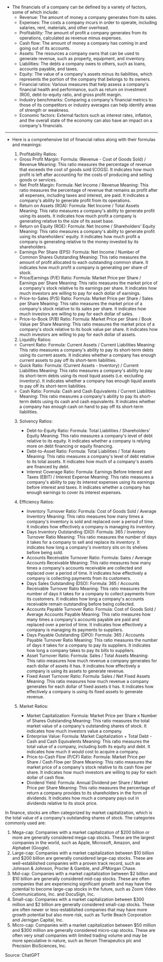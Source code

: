 - The financials of a company can be defined by a variety of factors, some of which include:
  - Revenue: The amount of money a company generates from its sales.
  - Expenses: The costs a company incurs in order to operate, including salaries, rent, materials, and other overhead.
  - Profitability: The amount of profit a company generates from its operations, calculated as revenue minus expenses. 
  - Cash flow: The amount of money a company has coming in and going out of its accounts. 
  - Assets: The resources a company owns that can be used to generate revenue, such as property, equipment, and inventory. 
  - Liabilities: The debts a company owes to others, such as loans, accounts payable, and taxes. 
  - Equity: The value of a company's assets minus its liabilities, which represents the portion of the company that belongs to its owners. 
  - Financial ratios: Various measures that help assess a company's financial health and performance, such as return on investment (ROI), debt-to-equity ratio, and gross profit margin. 
  - Industry benchmarks: Comparing a company's financial metrics to those of its competitors or industry averages can help identify areas of strength or weakness.
  - Economic factors: External factors such as interest rates, inflation, and the overall state of the economy can also have an impact on a company's financials.
----------------------------------------------------------------------------------------------------------------------------------------------
- Here is a comprehensive list of financial ratios along with their formulas and meanings:
  1. Profitability Ratios:
    - Gross Profit Margin:
    Formula: (Revenue - Cost of Goods Sold) / Revenue
    Meaning: This ratio measures the percentage of revenue that exceeds the cost of goods sold (COGS). It indicates how much profit is left after accounting for the costs of producing and selling goods or services.
    - Net Profit Margin:
    Formula: Net Income / Revenue
    Meaning: This ratio measures the percentage of revenue that remains as profit after all expenses, including taxes and interest, are paid. It indicates a company's ability to generate profit from its operations.
    - Return on Assets (ROA):
    Formula: Net Income / Total Assets
    Meaning: This ratio measures a company's ability to generate profit using its assets. It indicates how much profit a company is generating relative to the size of its asset base.
    - Return on Equity (ROE):
    Formula: Net Income / Shareholders' Equity
    Meaning: This ratio measures a company's ability to generate profit using its shareholders' equity. It indicates how much profit a company is generating relative to the money invested by its shareholders.
    - Earnings Per Share (EPS):
    Formula: Net Income / Number of Common Shares Outstanding
    Meaning: This ratio measures the amount of profit allocated to each outstanding common share. It indicates how much profit a company is generating per share of stock.
    - Price/Earnings (P/E) Ratio:
    Formula: Market Price per Share / Earnings per Share
    Meaning: This ratio measures the market price of a company's stock relative to its earnings per share. It indicates how much investors are willing to pay for each dollar of earnings.
    - Price-to-Sales (P/S) Ratio:
    Formula: Market Price per Share / Sales per Share
    Meaning: This ratio measures the market price of a company's stock relative to its sales per share. It indicates how much investors are willing to pay for each dollar of sales.
    - Price-to-Book (P/B) Ratio:
    Formula: Market Price per Share / Book Value per Share
    Meaning: This ratio measures the market price of a company's stock relative to its book value per share. It indicates how much investors are willing to pay for each dollar of assets.
  2. Liquidity Ratios:
  - Current Ratio:
  Formula: Current Assets / Current Liabilities
  Meaning: This ratio measures a company's ability to pay its short-term debts using its current assets. It indicates whether a company has enough current assets to pay off its short-term liabilities.
  - Quick Ratio:
  Formula: (Current Assets - Inventory) / Current Liabilities
  Meaning: This ratio measures a company's ability to pay its short-term debts using its most liquid assets (i.e. excluding inventory). It indicates whether a company has enough liquid assets to pay off its short-term liabilities.
  - Cash Ratio:
  Formula: Cash and Cash Equivalents / Current Liabilities
  Meaning: This ratio measures a company's ability to pay its short-term debts using its cash and cash equivalents. It indicates whether a company has enough cash on hand to pay off its short-term liabilities.

  3. Solvency Ratios:
     - Debt-to-Equity Ratio:
     Formula: Total Liabilities / Shareholders' Equity
     Meaning: This ratio measures a company's level of debt relative to its equity. It indicates whether a company is relying more on debt financing or equity financing.
     - Debt-to-Asset Ratio:
     Formula: Total Liabilities / Total Assets
     Meaning: This ratio measures a company's level of debt relative to its total assets. It indicates how much of a company's assets are financed by debt.
     - Interest Coverage Ratio:
     Formula: Earnings Before Interest and Taxes (EBIT) / Interest Expense
     Meaning: This ratio measures a company's ability to pay its interest expenses using its earnings before interest and taxes. It indicates whether a company has enough earnings to cover its interest expenses.

  4. Efficiency Ratios:
     - Inventory Turnover Ratio:
     Formula: Cost of Goods Sold / Average Inventory
     Meaning: This ratio measures how many times a company's inventory is sold and replaced over a period of time. It indicates how effectively a company is managing its inventory.
     - Days Inventory Outstanding (DIO):
     Formula: 365 / Inventory Turnover Ratio
     Meaning: This ratio measures the number of days it takes for a company to sell and replace its inventory. It indicates how long a company's inventory sits on its shelves before being sold.
     - Accounts Receivable Turnover Ratio:
     Formula: Sales / Average Accounts Receivable
     Meaning: This ratio measures how many times a company's accounts receivable are collected and replaced over a period of time. It indicates how effectively a company is collecting payments from its customers.
     - Days Sales Outstanding (DSO):
     Formula: 365 / Accounts Receivable Turnover Ratio
     Meaning: This ratio measures the number of days it takes for a company to collect payments from its customers. It indicates how long a company's accounts receivable remain outstanding before being collected.
     - Accounts Payable Turnover Ratio:
     Formula: Cost of Goods Sold / Average Accounts Payable
     Meaning: This ratio measures how many times a company's accounts payable are paid and replaced over a period of time. It indicates how effectively a company is managing its payments to suppliers.
     - Days Payable Outstanding (DPO):
     Formula: 365 / Accounts Payable Turnover Ratio
     Meaning: This ratio measures the number of days it takes for a company to pay its suppliers. It indicates how long a company takes to pay its bills to suppliers.
     - Asset Turnover Ratio:
     Formula: Sales / Total Assets
     Meaning: This ratio measures how much revenue a company generates for each dollar of assets it has. It indicates how effectively a company is using its assets to generate revenue.
     - Fixed Asset Turnover Ratio:
     Formula: Sales / Net Fixed Assets
     Meaning: This ratio measures how much revenue a company generates for each dollar of fixed assets it has. It indicates how effectively a company is using its fixed assets to generate revenue.

  5. Market Ratios:
     - Market Capitalization:
     Formula: Market Price per Share x Number of Shares Outstanding
     Meaning: This ratio measures the total market value of a company's outstanding shares of stock. It indicates how much investors value a company.
     - Enterprise Value:
     Formula: Market Capitalization + Total Debt - Cash and Cash Equivalents
     Meaning: This ratio measures the total value of a company, including both its equity and debt. It indicates how much it would cost to acquire a company.
     - Price-to-Cash Flow (P/CF) Ratio:
     Formula: Market Price per Share / Cash Flow per Share
     Meaning: This ratio measures the market price of a company's stock relative to its cash flow per share. It indicates how much investors are willing to pay for each dollar of cash flow.
     - Dividend Yield:
     Formula: Annual Dividend per Share / Market Price per Share
     Meaning: This ratio measures the percentage of return a company provides to its shareholders in the form of dividends. It indicates how much a company pays out in dividends relative to its stock price.

In finance, stocks are often categorized by market capitalization, which is the total value of a company's outstanding shares of stock. The categories commonly used are:
1. Mega-cap: Companies with a market capitalization of $200 billion or more are generally considered mega-cap stocks. These are the largest companies in the world, such as Apple, Microsoft, Amazon, and Alphabet (Google).
2. Large-cap: Companies with a market capitalization between $10 billion and $200 billion are generally considered large-cap stocks. These are well-established companies with a proven track record, such as Johnson & Johnson, Procter & Gamble, and JPMorgan Chase.
3. Mid-cap: Companies with a market capitalization between $2 billion and $10 billion are generally considered mid-cap stocks. These are often companies that are experiencing significant growth and may have the potential to become large-cap stocks in the future, such as Zoom Video Communications, Inc. and DocuSign, Inc.
4. Small-cap: Companies with a market capitalization between $300 million and $2 billion are generally considered small-cap stocks. These are often newer or less-established companies that may have more growth potential but also more risk, such as Turtle Beach Corporation and Jernigan Capital, Inc.
5. Micro-cap: Companies with a market capitalization between $50 million and $300 million are generally considered micro-cap stocks. These are often very small companies with limited trading volume and may be more speculative in nature, such as Iterum Therapeutics plc and Precision BioSciences, Inc.

Source: ChatGPT